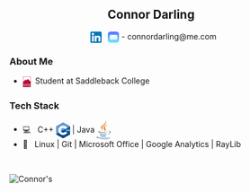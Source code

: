 <h2 align="center"> Connor Darling 
<!---
<img align="center" src="src/resources/supreme-logo.png" width="60"></h2>
--->
</h2>

<p align="center">
&nbsp; <a href="https://www.linkedin.com/in/connor-darling-206a05238" target="_blank" rel="noopener noreferrer"><img align="center" src="src/resources/linked-in-logo.png" width="20" /></a>
&nbsp; <img align="center" src="src/resources/apple-mail-logo.png" width="20" /> - connordarling@me.com
</p>

<h3>About Me </h3>

- <img align="center" src="src/resources/saddleback-college-logo.png" width="14">&nbsp; Student at Saddleback College

<h3>Tech Stack</h3>

- 💻 &nbsp; C++ <img align="center" src="cpp-logo.png" width="25"> | Java <img align="center" src="src/resources/java-logo.png" width="25">
- 🔧 &nbsp; Linux | Git | Microsoft Office | Google Analytics | RayLib

<br>
<p float="left">
<img align="left" src="https://github-readme-stats.vercel.app/api?username=connor-darling&include_all_commits=true&count_private=true&show_icons=true&line_height=22.5&hide_rank=true&title_color=9DB8C8&icon_color=2B6CBA&text_color=D3D3D3&bg_color=0,000000,2F6586" alt=Connor's Github Stats"/>

<!---
<img align="right" src="https://github-readme-stats.vercel.app/api/top-langs/?username=connor-darling&count_private=true&layout=compact&title_color=9DB8C8&text_color=D3D3D3&bg_color=0,000000,2F6586" alt="Connor's top languages"/>
--->

</p>


